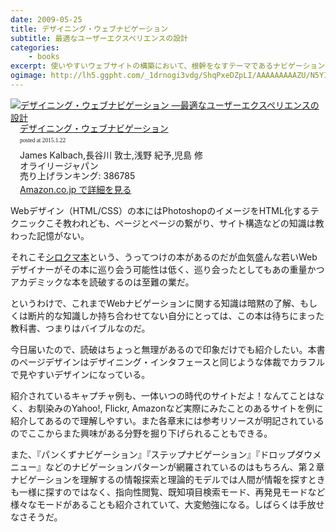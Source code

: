 ```yaml
---
date: 2009-05-25
title: デザイニング・ウェブナビゲーション
subtitle: 最適なユーザーエクスペリエンスの設計
categories: 
    - books
excerpt: 使いやすいウェブサイトの構築において、根幹をなすテーマであるナビゲーションのデザインについて、理論から実践まで、豊富な実例と共に解説した書籍
ogimage: http://lh5.ggpht.com/_1drnogi3vdg/ShqPxeDZpLI/AAAAAAAAAZU/N5YICvTUjI4/cat.jpg
---
```


<div class="azlink-box"><div class="azlink-image" style="float:left"><a href="http://www.amazon.co.jp/exec/obidos/ASIN/4873114101/warikiru-22/" name="azlinklink" target="_blank"><img src="https://images-na.ssl-images-amazon.com/images/I/51hJv2ygkpL._SL160_.jpg" alt="デザイニング・ウェブナビゲーション ―最適なユーザーエクスペリエンスの設計" style="border:none" /></a></div><div class="azlink-info" style="float:left;margin-left:15px;line-height:120%"><div class="azlink-name" style="margin-bottom:10px;line-height:120%"><a href="http://www.amazon.co.jp/exec/obidos/ASIN/4873114101/warikiru-22/" name="azlinklink" target="_blank">デザイニング・ウェブナビゲーション</a><div class="azlink-powered-date" style="font-size:7pt;margin-top:5px;font-family:verdana;line-height:120%">posted at 2015.1.22</div></div><div class="azlink-detail">James Kalbach,長谷川 敦士,浅野 紀予,児島 修<br />オライリージャパン<br />売り上げランキング: 386785<br /></div><div class="azlink-link" style="margin-top:5px"><a href="http://www.amazon.co.jp/exec/obidos/ASIN/4873114101/warikiru-22/" target="_blank">Amazon.co.jp で詳細を見る</a></div></div><div class="azlink-footer" style="clear:left"></div></div>


Webデザイン（HTML/CSS）の本にはPhotoshopのイメージをHTML化するテクニックこそ教われども、ページとページの繋がり、サイト構造などの知識は教わった記憶がない。

それこそ[シロクマ本](http://www.amazon.co.jp/dp/487311134X?tag=warikiru-22)という、うってつけの本があるのだが血気盛んな若いWebデザイナーがその本に巡り会う可能性は低く、巡り会ったとしてもあの重量かつアカデミックな本を読破するのは至難の業だ。

というわけで、これまでWebナビゲーションに関する知識は暗黙の了解、もしくは断片的な知識しか持ち合わせてない自分にとっては、この本は待ちにまった教科書、つまりはバイブルなのだ。

今日届いたので、読破はちょっと無理があるので印象だけでも紹介したい。本書のページデザインはデザイニング・インタフェースと同じような体裁でカラフルで見やすいデザインになっている。

紹介されているキャプチャ例も、一体いつの時代のサイトだよ！なんてことはなく、お馴染みのYahoo!, Flickr, Amazonなど実際にみたことのあるサイトを例に紹介してあるので理解しやすい。また各章末には参考リソースが明記されているのでここからまた興味がある分野を掘り下げられることもできる。

また、『パンくずナビゲーション』『ステップナビゲーション』『ドロップダウメニュー』などのナビゲーションパターンが網羅されているのはもちろん、第２章ナビゲーションを理解するの情報探索と理論的モデルでは人間が情報を探すときも一様に探すのではなく、指向性閲覧、既知項目検索モード、再発見モードなど様々なモードがあることも紹介されていて、大変勉強になる。しばらくは手放せなさそうだ。